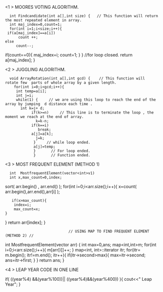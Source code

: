 <1 >    MOORES VOTING ALGORITHM.

      int Findcandidate(int a[],int size) {   // This function will return the most repeated element in array.
      int maj_index=0,count=1;
      for(int i=1;i<size;i++){
     if(a[maj_index]==a[i])
          count ++;
    else
         count--;
   if(count==0){
     maj_index=i;
     count=1; }
    }                      //for loop closed.
    return a[maj_index];
    }
    
    
    
 <2 >     JUGGLING ALGORITHM.
    
      void ArrayRotation(int a[],int gcd) {    // This function will rotate few  parts of whole array by a given length.
        for(int i=0;i<gcd;i++){
         int temp=a[i];
         int j=i;
         while(1) {     // we are using this loop to reach the end of the array by jumping  d distance each time .
           int k=j+ d;
                if(k>=n)     // This line is to terminate the loop , the moment we reach at the end of array.
                  k=k-n;
                if(k==i)
                   break;
                a[j]=a[k];
                  j=k;
                 }     // while loop ended.
                 a[j]=temp;
                 }       // For loop ended.
                 }       // Function ended.
             
             
          
          
<3 >    MOST FREQUENT ELEMENT    (METHOD 1)
 
      int  MostfrequentElement(vector<int>v1)
      int x,max_count=0,index;
   sort( arr.begin() , arr.end() );
for(int i=0;i<arr.size();i++){
    x=count( arr.begin(),arr.end(),arr[i] );
    
       if(x>max_count){
        index=i;
        max_count=x;
    }
}
  return arr[index];
  }

                                 // USING MAP TO FIND FREQUENT ELEMENT  (METHOD 2) //
 
   int MostfrequentElement(vector<int> arr) {
    int max=0,ans;
    map<int,int>m;
    for(int i=0;i<arr.size();i++){
        m[arr[i]]++;
    }
    map<int, int>::iterator itr;
   for(itr= m.begin(); itr!=m.end(); itr++){
       if(itr->second>max){
           max=itr->second;
           ans=itr->first;
       }
    }
    return ans;
}
          
          
  <4 >   LEAP YEAR CODE IN ONE LINE 
 
   if( ((year%4) &&(year%100))|| ((year%4)&&(year%400)) ){
                  cout<<" Leap Year";
                         }
          
          
          
          
          
          
          
          
          
          
          
          
          
          
          
          
          
          
          
          
          
          
          
          
          
          
          
          
          
          
          
          
          
          
